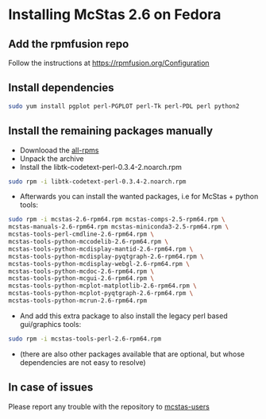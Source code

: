 # Installing McStas 2.6 on Fedora 

## Add the rpmfusion repo
Follow the instructions at https://rpmfusion.org/Configuration

## Install dependencies
```bash
sudo yum install pgplot perl-PGPLOT perl-Tk perl-PDL perl python2
```

## Install the remaining packages manually
* Downlooad the [all-rpms](http://download.mcstas.org/current/linux/mcstas-2.6-rpm64-Fedora29/all-rpms.tgz)
* Unpack the archive
* Install the libtk-codetext-perl-0.3.4-2.noarch.rpm
```bash
sudo rpm -i libtk-codetext-perl-0.3.4-2.noarch.rpm
```
* Afterwards you can install the wanted packages, i.e for McStas + python
tools:
```bash
sudo rpm -i mcstas-2.6-rpm64.rpm mcstas-comps-2.5-rpm64.rpm \
mcstas-manuals-2.6-rpm64.rpm mcstas-miniconda3-2.5-rpm64.rpm \
mcstas-tools-perl-cmdline-2.6-rpm64.rpm \
mcstas-tools-python-mccodelib-2.6-rpm64.rpm \
mcstas-tools-python-mcdisplay-mantid-2.6-rpm64.rpm \
mcstas-tools-python-mcdisplay-pyqtgraph-2.6-rpm64.rpm \
mcstas-tools-python-mcdisplay-webgl-2.6-rpm64.rpm \
mcstas-tools-python-mcdoc-2.6-rpm64.rpm \
mcstas-tools-python-mcgui-2.6-rpm64.rpm \
mcstas-tools-python-mcplot-matplotlib-2.6-rpm64.rpm \
mcstas-tools-python-mcplot-pyqtgraph-2.6-rpm64.rpm \
mcstas-tools-python-mcrun-2.6-rpm64.rpm
```
* And add this extra package to also install the legacy perl based gui/graphics tools:
```bash
sudo rpm -i mcstas-tools-perl-2.6-rpm64.rpm
```
* (there are also other packages available that are optional, but
  whose dependencies are not easy to resolve)

## In case of issues
Please report any trouble with the repository to [mcstas-users](mailto:mcstas-users@mcstas.org)

